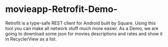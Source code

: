 # movieapp-Retrofit-Demo-
Retrofit is a type-­safe REST client for Android built by Square. Using this tool you can make all network stuff much more easier. As a Demo, we are going to download some json for movies descriptions and rates and show it in RecyclerView as a list.
